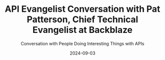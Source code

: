 ---
title: API Evangelist Conversation with Pat Patterson, Chief Technical Evangelist at Backblaze
description: This is the first actual edition of the API Evangelist Conversation podcast with my friend Pat Patterson, the Chief Technical Evangelist at Backblaze. Always enjoy learning from Pat as we dove into the meaning behind his title, as well as how Backblaze has standardized their API around the Amazon S3 storage API--essentially treating the API as the industry standard for storage.
date: 2024-09-03
youtubeId: m2b_bhmMBSs
guestName: Pat Patterson
guestRole: Chief Technical Evangelist
guestCompany: Backblaze
guestIndustry: Storage
guestImage: /assets/img/people/pat-patterson-headshot.png
bio: Pat has evangelism experience across four enterprise software companies in the end user computing, data, integration and identity spaces.
obfuscated: false
summary: Learning more about what it means to be a technical evangelist, and how the Amazon S3 API is considered to be a standard for cloud storage.
subtitle: Conversation with People Doing Interesting Things with APIs
audio_file: https://kinlane-productions2.s3.amazonaws.com/api-evangelist-conversations/api-evangelist-conversation-2024-09-03-pat-patterson-backblaze.wav
audio_length: 140133244
sound_cloud: https://soundcloud.com/kinlane/api-evangelist-conversation-with-pat-patterson-chief-technical-evangelist-at-backblaze
duration: '0:17:59'
publish_date: "2024-09-03 15:00:00"
url: https://conversations.apievangelist.com/sessions/2024-09-03-pat-patterson-backblaze.html
tags:
  - Cloud Storage
  - Amazon S3
  - Evangelism
conversation:

  - question: Who are you?
    answer: I am Pat Patterson.

  - question: What is your role?
    answer: So I have the wonderful grandiose title of chief technical evangelist at Backblaze. 

  - question: Why do you use the title technical evangelist?
    answer: So, um, so I focus on our cloud object storage product, Backblaze B2, and a lot of the, my audience are developers, but a lot of them. Are not so they might be DevOps engineers admins and so I kind of chose that title to kind of, uh, emphasize that broad reach.

  - question: What industry do you work in?
    answer: Yeah. So we were founded, gosh, 2007, I think doing Mac and PC backup and successfully did that for a few years. And, and the founders realized, wow, we've built a cloud storage platform for backing up people's laptops. We could, uh, generalize this into cloud object storage. And so they, uh, they did that, I think in 2016, and then added an S3 compatible API in 2020. And, uh, here we are today with, uh, thousands of customers happily backing up, storing media, writing whole applications around, uh, cloud object storage on that place.

  - question: What do you mean by S3 compatible storage?
    answer: So, you know, S3 was the original, uh, cloud web service, right? I think 2006, it was the very first Amazon web service and, um, they defined an API, uh, quite a simple, um, I'm not going to get into the details of whether or not it's restful, but a, a relatively simple, uh, for, uh, uploading data for storage in Amazon's, uh, cloud. So, uh, you know, that, that, uh, they obviously had fantastic first mover advantage there. Um, and, you know, as more, uh, cloud providers came along, I saw this pattern of, um, uh, You know, some of them, uh, as Backblaze did, uh, you know, brought up cloud storage and maybe had their, uh, S3. But, uh, there were so many, uh, utilities and applications that used Amazon's S3 API, um, that, uh, The, I think the market kind of coalesced around it as a de facto standard. And, you know, I got to be fair to the guys, you know, AWS, uh, did a great job with that API, you know, the authentication, um, is, uh, you know, we can get it, actually, that's a good topic to talk about later, how authentication happens with S3, because it's like, they, they took different, uh, made different choices from like other products that were around at the time, but, um, it's very. Uh, amenable to, um, you know, third party providers providing their own cloud object storage. And then even Amazon's own SDKs and CLI and so on. You can just override the endpoint URL and use them with Blaze or MinIO, whatever other, uh, object. Storage that you happen to be using. 

  - question: Is the Amazon S3 API a standard?
    answer: It's interesting. So, you know, this whole industry relies, basically relies on Amazon's documentation, which is more or less accurate. So, um, you know, we, we, we, we, we don't have, um, You know, a W3C or whatever, you know, issuing these things on a date with a public process, you know, the documents are there. And then, I don't know, tomorrow, Amazon could announce, Oh, here's a new S3 feature. And this is how it works. And these are the parameters. And then, uh, you know, we'll look at it and say, Okay, well, we won't necessarily jump on day one and say, Oh, wow, you know, scramble. Implement this, but we'll look at it. Amazon's done this. Um, is this something our customers need? Is this relevant to our space here? Um, and you know, ultimately we'd better implement this, you know, cut this customer demand here. We can implement this. And so. Uh, it's an interesting situation to be in, like it's, it's very much, um, S3 compatibility is, uh, is, is defined very dynamically, you know, your, your customer tests a particular product and it works then for their purposes, it's S3 compatible. There is no, uh, official test harness that you can run and get a stamp of approval from AWS. 

  - question: How long have you been an evangelist?
    answer: Well, when I started, there wasn't even that title. I think there was probably one evangelist in the industry and it was Guy Kawasaki at, at Apple, probably at that time. You know, I was, I think my title was something like technical architect and I was working on, um, single sign on at Sun Microsystems called Rest It Soul. And, um, we made a decision to open source that project and the. Director of engineering pointed at me and said, Pat, you're good at talking to people. You be the community guy. And there was, there was a bit of learning from other projects. You know, open source was a big thing at Sun at the time, and you had glassfish and these other, uh, projects, open Solaris, but there was a lot of just making it up as you went along. Went along, you know, building a community around an open source product. Um, and that's really, that was 2004. So that's really what I've been doing for the past 20 years is, um, educating hands on technical professionals on how best to use a particular platform technology, um, you name it. 

  - question: What is the most effective tool in your API toolbox?
    answer: Uh, code. I would say, um, sample code is just essential. I mean, that's what I love about my job is that I'm continually coding, uh, in many different programming languages. And I get a bit confused now, sometimes I start putting semicolons in my Python and things like that. Um, but it really, you know, as a, as a. Teaching aid, um, didactic aid, I suppose I could say. Uh, code is invaluable. If you can give somebody, uh, something that runs, that solves something close to their problem. They've got a starting point that they can, they can work from. And, uh, you know, these days when you can not only, you know, point somebody at GitHub repo, you can point somebody at a Docker image that has a running version of that code. And so that, you know, they can, they can get started, uh, immediately. So, yeah, I mean, I, I, I. There is nothing better than, than working code for teaching a new concept. 

  - question: What is a priority for you right now?
    answer: Um, so it is, um, really explaining the new features that we are releasing. So again, that's coding. That's part of that. But also there is, uh, technical writing, writing articles, uh, presenting webinars. So it's bringing that together because, you know, this job, as you know, uh, is way more than just like sitting and like writing sample code. Um, I often talk about the, um, there's an There's been a diagram of people who really understand a particular technology and then people who would be comfortable standing up in front of 500, uh, hungry developers and explaining it. And that intersection is quite narrow. And that's what I'm always doing. It's like balancing this, um, you know, I could go deep and write code and have a lot of fun. But if I do that for too long, I'm not actually communicating it, sending it out there. People forget like who you are if you go dark for too long. Um, on the other hand, if you're kind of out on the road at conferences and like, you know, networking and glad handing, um, you get out of touch with what's happening in the technology. So all the time I'm, um, You know, balancing those two sides in order to do my job for, you know, the company, which, although it doesn't, you know, I'm not like a sales guy with an ARR target, the intention of hiring an evangelist is they have a positive effect on your revenue. 

  - question: What keeps you going each day?
    answer: It's really the interaction with the community, you know, actually having a sense that you're making a difference and solving problems and answering questions and getting that feedback that, um, you know, what you've, what you've created has worth and meaning and is making a difference. I mean, that's, that's huge for me. I couldn't, you know, It cannot be a one way, uh, street and you know, that's another way. I, um, gosh, anybody that's had a conversation with me will be just like, so bored. Another way I describe this role. It's like you're a bridge between, uh, you know, product teams within the company and that external community. Hands on technical professionals, so developers, DevOps, admins. And on one side of the bridge, you know, there's that outbound role of, Hey, here's the new feature. Here's some sample code. You know, here's a, uh, webinar that explains how to do it. And you can ask questions at the end, but on the other side of the street, you're bringing back in those experiences that feedback, the fact that, Oh, this is great. It doesn't really handle this common condition. You know, this, this feature works great for, uh, production, but the developer experience is a bit lacking, you know, all of that. Um, you know, being, um, in that not part, you know, as an evangelist, you're not part of the community or you're in the community. And, but, you know, having those interactions, bringing that experience back is, uh, Very, very rewarding.
---